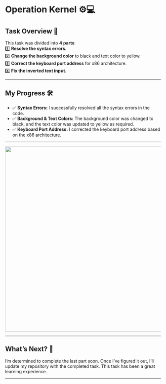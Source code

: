 # Operation Kernel ⚙️💻

## Task Overview 🚀  
This task was divided into **4 parts**:  
1️⃣ **Resolve the syntax errors.**  
2️⃣ **Change the background color** to black and text color to yellow.  
3️⃣ **Correct the keyboard port address** for x86 architecture.  
4️⃣ **Fix the inverted text input.**  

---

## My Progress 🛠️  

- ✅ **Syntax Errors:** I successfully resolved all the syntax errors in the code.  
- ✅ **Background & Text Colors:** The background color was changed to black, and the text color was updated to yellow as required.  
- ✅ **Keyboard Port Address:** I corrected the keyboard port address based on the x86 architecture.  

---

<img src="output.gif" width="600"/>

 

---

## What’s Next? 📅  
I’m determined to complete the last part soon. Once I’ve figured it out, I’ll update my repository with the completed task. This task has been a great learning experience.

---
